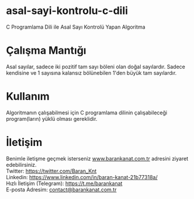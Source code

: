 # asal-sayi-kontrolu-c-dili
C Programlama Dili ile Asal Sayı Kontrolü Yapan Algoritma

# Çalışma Mantığı
Asal sayılar, sadece iki pozitif tam sayı böleni olan doğal sayılardır. Sadece kendisine ve 1 sayısına kalansız bölünebilen 1'den büyük tam sayılardır.

# Kullanım
Algoritmanın çalışabilmesi için C programlama dilinin çalışabileceği program(ların) yüklü olması gereklidir.

# İletişim
Benimle iletişme geçmek isterseniz www.barankanat.com.tr adresini ziyaret edebilirsiniz.                          
Twitter: https://twitter.com/Baran_Knt                          
Linkedin: https://www.linkedin.com/in/baran-kanat-21b77318a/                          
Hızlı İletişim (Telegram): https://t.me/barankanat                          
E-posta Adresim: contact@barankanat.com.tr
